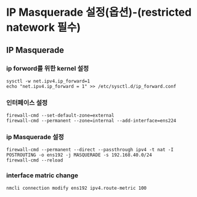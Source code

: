 # IP Masquerade 설정(옵션)-(restricted natework 필수)

## IP Masquerade

### ip forword를 위한 kernel 설정

    sysctl -w net.ipv4.ip_forward=1
    echo "net.ipv4.ip_forward = 1" >> /etc/sysctl.d/ip_forward.conf

### 인터페이스 설정

    firewall-cmd --set-default-zone=external
    firewall-cmd --permanent --zone=internal --add-interface=ens224

### ip Masquerade 설정

    firewall-cmd --permanent --direct --passthrough ipv4 -t nat -I POSTROUTING -o ens192 -j MASQUERADE -s 192.168.40.0/24
    firewall-cmd --reload
    
### interface matric change

    nmcli connection modify ens192 ipv4.route-metric 100
